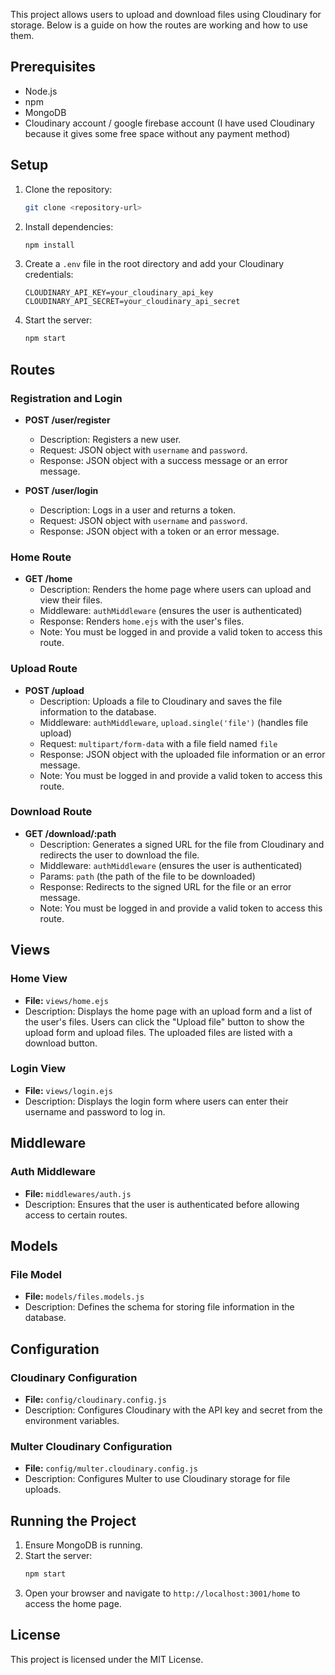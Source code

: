 
This project allows users to upload and download files using Cloudinary for storage. Below is a guide on how the routes are working and how to use them.

## Prerequisites

- Node.js
- npm
- MongoDB
- Cloudinary account / google firebase account (I have used Cloudinary because it gives some free space without any payment method)

## Setup

1. Clone the repository:
    ```sh
    git clone <repository-url>
    

2. Install dependencies:
    ```sh
    npm install
    ```

3. Create a `.env` file in the root directory and add your Cloudinary credentials:
    ```plaintext
    CLOUDINARY_API_KEY=your_cloudinary_api_key
    CLOUDINARY_API_SECRET=your_cloudinary_api_secret
    ```

4. Start the server:
    ```sh
    npm start
    ```

## Routes

### Registration and Login

- **POST /user/register**
    - Description: Registers a new user.
    - Request: JSON object with `username` and `password`.
    - Response: JSON object with a success message or an error message.

- **POST /user/login**
    - Description: Logs in a user and returns a token.
    - Request: JSON object with `username` and `password`.
    - Response: JSON object with a token or an error message.

### Home Route

- **GET /home**
    - Description: Renders the home page where users can upload and view their files.
    - Middleware: `authMiddleware` (ensures the user is authenticated)
    - Response: Renders `home.ejs` with the user's files.
    - Note: You must be logged in and provide a valid token to access this route.

### Upload Route

- **POST /upload**
    - Description: Uploads a file to Cloudinary and saves the file information to the database.
    - Middleware: `authMiddleware`, `upload.single('file')` (handles file upload)
    - Request: `multipart/form-data` with a file field named `file`
    - Response: JSON object with the uploaded file information or an error message.
    - Note: You must be logged in and provide a valid token to access this route.

### Download Route

- **GET /download/:path**
    - Description: Generates a signed URL for the file from Cloudinary and redirects the user to download the file.
    - Middleware: `authMiddleware` (ensures the user is authenticated)
    - Params: `path` (the path of the file to be downloaded)
    - Response: Redirects to the signed URL for the file or an error message.
    - Note: You must be logged in and provide a valid token to access this route.

## Views

### Home View

- **File:** `views/home.ejs`
- Description: Displays the home page with an upload form and a list of the user's files. Users can click the "Upload file" button to show the upload form and upload files. The uploaded files are listed with a download button.

### Login View

- **File:** `views/login.ejs`
- Description: Displays the login form where users can enter their username and password to log in.

## Middleware

### Auth Middleware

- **File:** `middlewares/auth.js`
- Description: Ensures that the user is authenticated before allowing access to certain routes.

## Models

### File Model

- **File:** `models/files.models.js`
- Description: Defines the schema for storing file information in the database.

## Configuration

### Cloudinary Configuration

- **File:** `config/cloudinary.config.js`
- Description: Configures Cloudinary with the API key and secret from the environment variables.

### Multer Cloudinary Configuration

- **File:** `config/multer.cloudinary.config.js`
- Description: Configures Multer to use Cloudinary storage for file uploads.

## Running the Project

1. Ensure MongoDB is running.
2. Start the server:
    ```sh
    npm start
    ```
3. Open your browser and navigate to `http://localhost:3001/home` to access the home page.

## License

This project is licensed under the MIT License.
